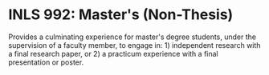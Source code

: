# INLS 992: Master's (Non-Thesis)

Provides a culminating experience for master's degree students, under the supervision of a faculty member, to engage in: 1) independent research with a final research paper, or 2) a practicum experience with a final presentation or poster.